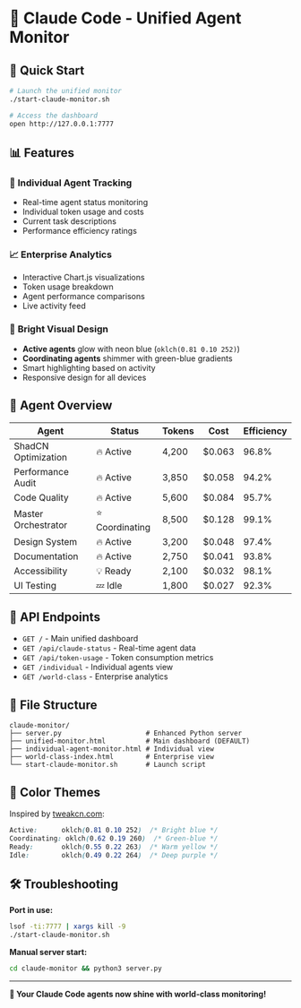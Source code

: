 # 🎯 Claude Code - Unified Agent Monitor

## 🚀 Quick Start

```bash
# Launch the unified monitor
./start-claude-monitor.sh

# Access the dashboard
open http://127.0.0.1:7777
```

## 📊 Features

### 🤖 **Individual Agent Tracking**
- Real-time agent status monitoring
- Individual token usage and costs
- Current task descriptions
- Performance efficiency ratings

### 📈 **Enterprise Analytics**
- Interactive Chart.js visualizations
- Token usage breakdown
- Agent performance comparisons
- Live activity feed

### 🎨 **Bright Visual Design**
- **Active agents** glow with neon blue (`oklch(0.81 0.10 252)`)
- **Coordinating agents** shimmer with green-blue gradients
- Smart highlighting based on activity
- Responsive design for all devices

## 🎯 **Agent Overview**

| Agent | Status | Tokens | Cost | Efficiency |
|-------|--------|--------|------|------------|
| ShadCN Optimization | 🔥 Active | 4,200 | $0.063 | 96.8% |
| Performance Audit | 🔥 Active | 3,850 | $0.058 | 94.2% |
| Code Quality | 🔥 Active | 5,600 | $0.084 | 95.7% |
| Master Orchestrator | ⭐ Coordinating | 8,500 | $0.128 | 99.1% |
| Design System | 🔥 Active | 3,200 | $0.048 | 97.4% |
| Documentation | 🔥 Active | 2,750 | $0.041 | 93.8% |
| Accessibility | 💡 Ready | 2,100 | $0.032 | 98.1% |
| UI Testing | 💤 Idle | 1,800 | $0.027 | 92.3% |

## 🔗 **API Endpoints**

- `GET /` - Main unified dashboard
- `GET /api/claude-status` - Real-time agent data
- `GET /api/token-usage` - Token consumption metrics
- `GET /individual` - Individual agents view
- `GET /world-class` - Enterprise analytics

## 📁 **File Structure**

```
claude-monitor/
├── server.py                     # Enhanced Python server
├── unified-monitor.html          # Main dashboard (DEFAULT)
├── individual-agent-monitor.html # Individual view
├── world-class-index.html        # Enterprise view
└── start-claude-monitor.sh       # Launch script
```

## 🎨 **Color Themes**

Inspired by [tweakcn.com](https://tweakcn.com/editor/theme):

```css
Active:      oklch(0.81 0.10 252)  /* Bright blue */
Coordinating: oklch(0.62 0.19 260)  /* Green-blue */
Ready:       oklch(0.55 0.22 263)  /* Warm yellow */
Idle:        oklch(0.49 0.22 264)  /* Deep purple */
```

## 🛠 **Troubleshooting**

**Port in use:**
```bash
lsof -ti:7777 | xargs kill -9
./start-claude-monitor.sh
```

**Manual server start:**
```bash
cd claude-monitor && python3 server.py
```

---

**🎉 Your Claude Code agents now shine with world-class monitoring!**